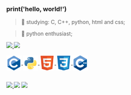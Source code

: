 ### print('hello, world!')

> 🐬 studying: C, C++, python, html and css;

> 🐍 python enthusiast;

<div>
  <a href="https://github.com/thzlet">
  <img height="160em" src="https://github-readme-stats.vercel.app/api?username=thzlet&show_icons=true&theme=radical&include_all_commits=true&count_private=true"/> 
  <img height="160em" src="https://github-readme-stats.vercel.app/api/top-langs/?username=thzlet&layout=compact&langs_count=7&theme=radical"/>
</div>
  
<div style="display: inline_block"><br>
  <img align="center" alt="Let-C" height="40" width="40" src="https://raw.githubusercontent.com/devicons/devicon/master/icons/c/c-original.svg">
  <img align="center" alt="Let-Python" height="40" width="40" src="https://raw.githubusercontent.com/devicons/devicon/master/icons/python/python-original.svg">
  <img align="center" alt="Let-HTML" height="40" width="40" src="https://raw.githubusercontent.com/devicons/devicon/master/icons/html5/html5-original.svg">
  <img align="center" alt="Let-CSS" height="40" width="40" src="https://raw.githubusercontent.com/devicons/devicon/master/icons/css3/css3-original.svg">
  <img align="center" alt="Let-cplusplus" height="40" width="40" src="https://raw.githubusercontent.com/devicons/devicon/master/icons/cplusplus/cplusplus-original.svg">
</div>
  
##

<div>
   <a href="https://discord.gg/AkPJ598c" target="_blank"><img src="https://img.shields.io/badge/Discord-836FFF?style=for-the-badge&logo=discord&logoColor=white" target="_blank">
   <a href="https://instagram.com/thzlet" target="_blank"><img src="https://img.shields.io/badge/-Instagram-6959CD?style=for-the-badge&logo=instagram&logoColor=white" target="_blank"></a>
   <a href="https://replit.com/@thzlet" target="_blank"><img src="https://img.shields.io/badge/-Replit-483D8B?style=for-the-badge&logo=replit&logoColor=white" target="_blank"></a>     
</div>
